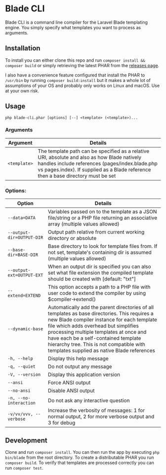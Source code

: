Blade CLI
=========

Blade CLI is a command line compiler for the Laravel Blade templating engine. You simply specify what templates you want to process as arguments.

## Installation
To install you can either clone this repo and run `composer install && composer build` or simply retrieving the latest PHAR from the [releases page](https://www.github.com/nsrosenqvist/blade-cli/releases/latest).

I also have a convenience feature configured that install the PHAR to `/usr/bin` by running `composer build:install` but it makes a whole lot of assumptions of your OS and probably only works on Linux and macOS. Use at your own risk.

## Usage
`php blade-cli.phar [options] [--] <template> (<template>)...`

### Arguments
Argument     | Details                                      
-------------|----------------------------------------------
`<template>` | The template path can be specified as a relative URI, absolute and also as how Blade natively handles include references (pages/index.blade.php vs pages.index). If supplied as a Blade reference then a base directory must be set |

### Options:
Option        | Details                                    
--------------|--------------------------------------------
`--data=DATA` | Variables passed on to the template as a JSON file/string or a PHP file returning an associative array (multiple values allowed)
`--output-dir=OUTPUT-DIR` | Output path relative from current working directory or absolute
`--base-dir=BASE-DIR` | Base directory to look for template files from. If not set, template's containing dir is assumed (multiple values allowed)
`--output-ext=OUTPUT-EXT` | When an output dir is specified you can also set what file extension the compiled template should be created with [default: "txt"]
`--extend=EXTEND` | This option accepts a path to a PHP file with user code to extend the compiler by using $compiler->extend()
`--dynamic-base` | Automatically add the parent directories of all templates as base directories. This requires a new Blade compiler instance for each template file which adds overhead but simplifies processing multiple templates at once and have each be a self-contained template hierarchy tree. This is not compatible with templates supplied as native Blade references
`-h, --help` | Display this help message
`-q, --quiet` | Do not output any message
`-V, --version` | Display this application version
`--ansi` | Force ANSI output
`--no-ansi` | Disable ANSI output
`-n, --no-interaction` | Do not ask any interactive question
`-v/vv/vvv, --verbose` | Increase the verbosity of messages: 1 for normal output, 2 for more verbose output and 3 for debug

## Development
Clone and run `composer install`. You can then run the app by executing `php bin/blade` from the root directory. To create a distributable PHAR you run `composer build`. To verify that templates are processed correctly you can run `composer test`.
